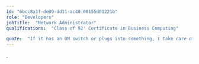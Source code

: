 ```yaml
---
id: "6bcc8a1f-de89-dd11-ac40-00155d01221b"
role: "Developers"
jobTitle:  "Network Administrator"
qualifications:  "Class of 92' Certificate in Business Computing"

quote:  "If it has an ON switch or plugs into something, I take care of it !"
---
```

.
